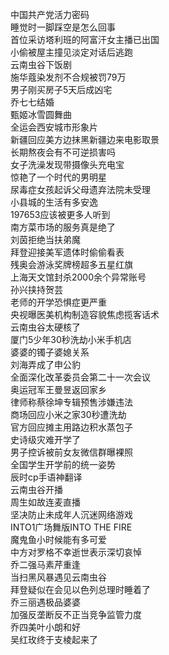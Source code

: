 中国共产党活力密码  
睡觉时一脚踩空是怎么回事  
首位采访塔利班的阿富汗女主播已出国  
小偷被屋主撞见淡定对话后逃跑  
云南虫谷下饭剧  
施华蔻染发剂不合规被罚79万  
男子刚买房子5天后成凶宅  
乔七七结婚  
甄姬冰雪圆舞曲  
全运会西安城市形象片  
新疆回应美方边抹黑新疆边来电影取景  
长期熬夜会有不可逆损害吗  
女子洗澡发现带摄像头充电宝  
惊艳了一个时代的男明星  
尿毒症女孩起诉父母遗弃法院未受理  
小县城的生活有多安逸  
197653应该被更多人听到  
南方菜市场的服务真是绝了  
刘茵拒绝当扶弟魔  
拜登迎接美军遗体时偷偷看表  
残奥会游泳奖牌榜超多五星红旗  
上海天文馆封杀2000余个异常账号  
孙兴挟持贺芸  
老师的开学恐惧症更严重  
央视曝医美机构制造容貌焦虑揽客话术  
云南虫谷太硬核了  
厦门5少年30秒洗劫小米手机店  
婆婆的镯子婆媳关系  
刘海弄成了申公豹  
全面深化改革委员会第二十一次会议  
奥运冠军王曼昱返回家乡  
律师称蔡徐坤专辑预售涉嫌违法  
商场回应小米之家30秒遭洗劫  
官方回应摊主用路边积水蒸包子  
史诗级灾难开学了  
男子控诉被前女友微信群曝裸照  
全国学生开学前的统一姿势  
辰时cp手语神翻译  
云南虫谷开播  
周生如故连麦直播  
坚决防止未成年人沉迷网络游戏  
INTO1广场舞版INTO THE FIRE  
魔鬼鱼小时候能有多可爱  
中方对罗格不幸逝世表示深切哀悼  
乔二强马素芹重逢  
当扫黑风暴遇见云南虫谷  
拜登疑似在会见以色列总理时睡着了  
乔三丽遇极品婆婆  
加强反垄断反不正当竞争监管力度  
乔四美叶小朗和好  
吴红玫终于支棱起来了  
